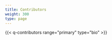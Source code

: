 ```yaml
---
title: Contributors
weight: 300
type: page
---
```

{{< q-contributors range="primary" type="bio" >}}
